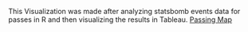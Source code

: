This Visualization was made after analyzing statsbomb events data for passes in R and then visualizing the results in Tableau. 
[Passing Map](https://public.tableau.com/profile/aakash6101#!/vizhome/PassingMapFinalWorkbook/Dashboard1)
